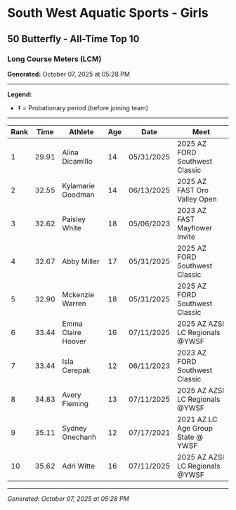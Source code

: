 # South West Aquatic Sports - Girls
## 50 Butterfly - All-Time Top 10
### Long Course Meters (LCM)

**Generated:** October 07, 2025 at 05:28 PM

---

**Legend:**
- ‡ = Probationary period (before joining team)

---

| Rank | Time | Athlete | Age | Date | Meet |
|------|------|---------|-----|------|------|
| 1 | 29.91 | Alina Dicamillo | 14 | 05/31/2025 | 2025 AZ FORD Southwest Classic |
| 2 | 32.55 | Kylamarie Goodman | 14 | 06/13/2025 | 2025 AZ FAST Oro Valley Open |
| 3 | 32.62 | Paisley White | 18 | 05/06/2023 | 2023 AZ FAST Mayflower Invite |
| 4 | 32.67 | Abby Miller | 17 | 05/31/2025 | 2025 AZ FORD Southwest Classic |
| 5 | 32.90 | Mckenzie Warren | 18 | 05/31/2025 | 2025 AZ FORD Southwest Classic |
| 6 | 33.44 | Emma Claire Hoover | 16 | 07/11/2025 | 2025 AZ AZSI LC Regionals @YWSF |
| 7 | 33.44 | Isla Cerepak | 12 | 06/11/2023 | 2023 AZ FORD Southwest Classic |
| 8 | 34.83 | Avery Fleming | 13 | 07/11/2025 | 2025 AZ AZSI LC Regionals @YWSF |
| 9 | 35.11 | Sydney Onechanh | 12 | 07/17/2021 | 2021 AZ  LC Age Group State @ YWSF |
| 10 | 35.62 | Adri Witte | 16 | 07/11/2025 | 2025 AZ AZSI LC Regionals @YWSF |

---

*Generated: October 07, 2025 at 05:28 PM*
